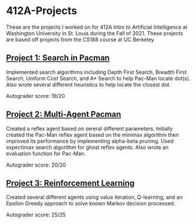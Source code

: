 # 412A-Projects
These are the projects I worked on for 412A  Intro to Artificial Intelligence at Washington University in St. Louis during the Fall of 2021.   These projects are based off projects from the CS188 course at UC Berkeley.

## [Project 1: Search in Pacman ](https://github.com/griffintlorimer/412A-Projects/tree/main/project1)
Implemented search algorithms including Depth First Search, Breadth First Search, Uniform Cost Search, and A* Search to help Pac-Man locate dot(s).  Also wrote several different heuristics to help locate the closest dot.  

Autograder score: 19/20

## [Project 2: Multi-Agent Pacman](https://github.com/griffintlorimer/412A-Projects/tree/main/project2)
Created a reflex agent based on sereral different parameters.  Initially created the Pac-Man reflex agent based on the minimax algorithm then improved its performance by implementing alpha-beta pruning. Used expectimax search algorithm for ghost reflex agents. Also wrote an evaluation function for Pac-Man.

Autograder score: 20/20

## [Project 3: Reinforcement Learning](https://github.com/griffintlorimer/412A-Projects/tree/main/project3)
Created several different agents using value iteration, Q-learning, and an Epsilon Greedy approach to solve known Markov decision processed.

Autograder score: 25/25
